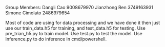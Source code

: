 Group Members:
Dangli Cao  9008679970
Jianzhong Ren 3749163931
Simone Cimolato 2486979654

Most of code are using for data processing and we have done it then just use our train_data.h5 for training, and test_data.h5 for testing. Use pre_trian_h5.py to train model. Use test.py to test the model. Use Inference.py to do inference in cmd/powershell.
